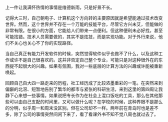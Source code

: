 上一件让我满怀热情的事情是维德新雨，只是好景不长。

记得大三时，自己朝电子、计算机这个方向转的主要原因就是希望能通过技术改变世界。然而，这个世界并不存在一个万能的技能平台，尽管它方兴未艾，但能做的非常有限。在很小的方面，它能给人们带来一点便利。但这种便利未必好找，甚至可能找错。技术人员需要做的，其实不是炫技，而是实现功能。对于外行来说，他们不关心也关心不了你的实现路径。

当自己真正有能力开发软件的时候，突然觉得软件似乎也做不了什么，以及这种工作或许不是自己很喜欢的。这并非否定自己整个专业，可能只是对这种很外在的东西提不起很大的兴趣。如果有氛围，我对一些底层的计算方法的兴趣或许能被重新唤起。

回顾自己自大四一路走来的历程，社工经历成了比较浓墨重彩的一笔。在突然来到偏僻的北滘、短暂地告别了繁华的都市与紧张的科研生活，来到这里的第四周让我静下心来想一些事情。如果说把专长作为在社会上混口饭吃的工具，那么在其他那些可以由自己支配的时间里，又可以做什么呢？在学校的时候，这种界限不是那么的分明，似乎周一和周末没区别。但在公司却不一样。两年前在青岛时也是差不多，除了公司的事情突然间闲下来了，看了看课外书不知不觉八周也就过去了。

